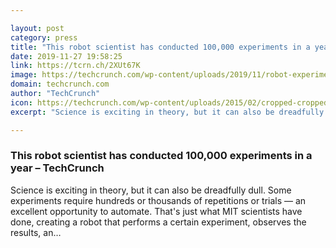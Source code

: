 ```yaml
---

layout: post
category: press
title: "This robot scientist has conducted 100,000 experiments in a year"
date: 2019-11-27 19:58:25
link: https://tcrn.ch/2XUt67K
image: https://techcrunch.com/wp-content/uploads/2019/11/robot-experiment.jpg?w=546
domain: techcrunch.com
author: "TechCrunch"
icon: https://techcrunch.com/wp-content/uploads/2015/02/cropped-cropped-favicon-gradient.png?w=180
excerpt: "Science is exciting in theory, but it can also be dreadfully dull. Some experiments require hundreds or thousands of repetitions or trials — an excellent opportunity to automate. That's just what MIT scientists have done, creating a robot that performs a certain experiment, observes the results, an…"

---
```


### This robot scientist has conducted 100,000 experiments in a year – TechCrunch

Science is exciting in theory, but it can also be dreadfully dull. Some experiments require hundreds or thousands of repetitions or trials — an excellent opportunity to automate. That's just what MIT scientists have done, creating a robot that performs a certain experiment, observes the results, an…